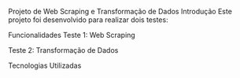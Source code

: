 Projeto de Web Scraping e Transformação de Dados
Introdução
Este projeto foi desenvolvido para realizar dois testes:

Funcionalidades
Teste 1: Web Scraping

Teste 2: Transformação de Dados

Tecnologias Utilizadas
